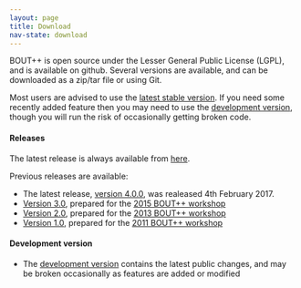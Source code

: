 ```yaml
---
layout: page
title: Download
nav-state: download
---
```


BOUT++ is open source under the Lesser General Public License (LGPL), and is available on github.
Several versions are available, and can be downloaded as a zip/tar file or using Git.

Most users are advised to use the [latest stable version][latest].
If you need some recently added feature then you may need to use the [development version][development],
though you will run the risk of occasionally getting broken code.

#### Releases

The latest release is always available from [here][latest].

Previous releases are available:

* The latest release, [version 4.0.0][v4.0.0], was realeased 4th February 2017.
* [Version 3.0][v3.0], prepared for the [2015 BOUT++ workshop](../documentation/workshop2015.html)
* [Version 2.0][v2.0], prepared for the [2013 BOUT++ workshop](https://bout2013.llnl.gov/)
* [Version 1.0][v1.0], prepared for the [2011 BOUT++ workshop](https://bout2011.llnl.gov/)

#### Development version

* The [development version][development] contains the latest public changes,
  and may be broken occasionally as features are added or modified

[latest]: https://github.com/boutproject/BOUT-dev/releases/latest
[development]: https://github.com/boutproject/BOUT-dev/tree/next
[v4.0.0]: https://github.com/boutproject/BOUT-dev/releases/tag/v4.0.0
[v3.0]: https://github.com/boutproject/BOUT-dev/releases/tag/v3.0
[v2.0]: https://github.com/boutproject/BOUT-dev/releases/tag/v2.0
[v1.0]: https://github.com/boutproject/BOUT-dev/releases/tag/v1.0
